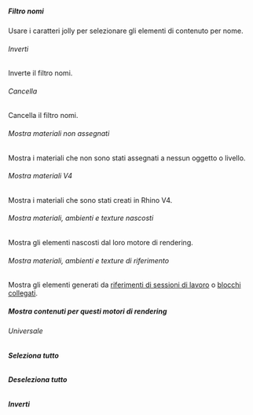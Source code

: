 

##### Filtro nomi
Usare i caratteri jolly per selezionare gli elementi di contenuto per nome.

###### Inverti
Inverte il filtro nomi.

###### Cancella
Cancella il filtro nomi.

###### Mostra materiali non assegnati
Mostra i materiali che non sono stati assegnati a nessun oggetto o livello.

###### Mostra materiali V4
Mostra i materiali che sono stati creati in Rhino V4.

###### Mostra materiali, ambienti e texture nascosti
Mostra gli elementi nascosti dal loro motore di rendering.

###### Mostra materiali, ambienti e texture di riferimento
Mostra gli elementi generati da [riferimenti di sessioni di lavoro](worksession.html) o [blocchi collegati](insert.html).

##### Mostra contenuti per questi motori di rendering

###### Universale

######  **Seleziona tutto**

######  **Deseleziona tutto**

###### **Inverti**